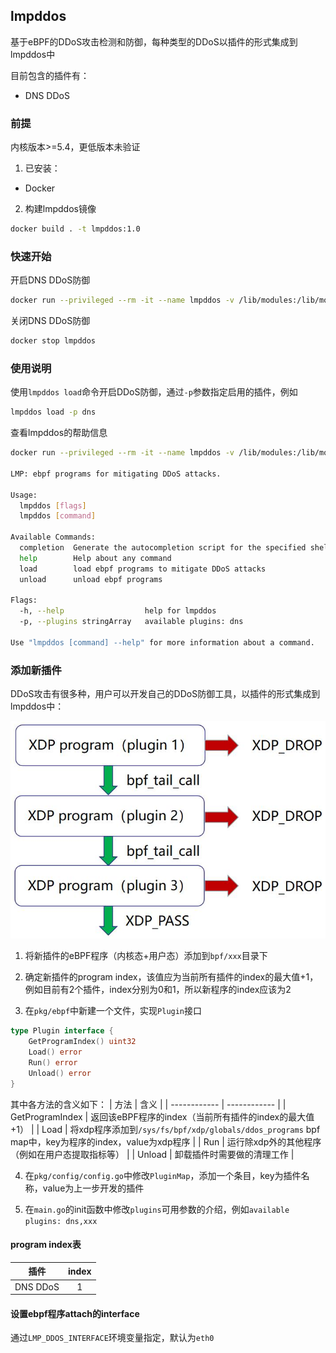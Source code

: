 ## lmpddos
基于eBPF的DDoS攻击检测和防御，每种类型的DDoS以插件的形式集成到lmpddos中

目前包含的插件有：
- DNS DDoS

### 前提
内核版本>=5.4，更低版本未验证

1. 已安装：
- Docker

2. 构建lmpddos镜像
```bash
docker build . -t lmpddos:1.0
```

### 快速开始
开启DNS DDoS防御
```bash
docker run --privileged --rm -it --name lmpddos -v /lib/modules:/lib/modules -v /usr/src:/usr/src -v /sys/kernel/debug:/sys/kernel/debug:rw -v /sys/fs/bpf:/sys/fs/bpf lmpddos:1.0 ./lmpddos -p dns load
```

关闭DNS DDoS防御
```bash
docker stop lmpddos
```

### 使用说明
使用`lmpddos load`命令开启DDoS防御，通过`-p`参数指定启用的插件，例如 
```bash
lmpddos load -p dns
```
查看lmpddos的帮助信息
```bash
docker run --privileged --rm -it --name lmpddos -v /lib/modules:/lib/modules -v /usr/src:/usr/src -v /sys/kernel/debug:/sys/kernel/debug:rw -v /sys/fs/bpf:/sys/fs/bpf lmpddos:1.0 ./lmpddos -h

LMP: ebpf programs for mitigating DDoS attacks.

Usage:
  lmpddos [flags]
  lmpddos [command]

Available Commands:
  completion  Generate the autocompletion script for the specified shell
  help        Help about any command
  load        load ebpf programs to mitigate DDoS attacks
  unload      unload ebpf programs

Flags:
  -h, --help                  help for lmpddos
  -p, --plugins stringArray   available plugins: dns

Use "lmpddos [command] --help" for more information about a command.
```

### 添加新插件
DDoS攻击有很多种，用户可以开发自己的DDoS防御工具，以插件的形式集成到lmpddos中：

![](./bpf/dns-ddos/docs/images/ddos-plugin.jpg)

1. 将新插件的eBPF程序（内核态+用户态）添加到`bpf/xxx`目录下

2. 确定新插件的program index，该值应为当前所有插件的index的最大值+1，例如目前有2个插件，index分别为0和1，所以新程序的index应该为2

3. 在`pkg/ebpf`中新建一个文件，实现`Plugin`接口
```go
type Plugin interface {
	GetProgramIndex() uint32
	Load() error
	Run() error
	Unload() error
}
```
其中各方法的含义如下：
| 方法  |  含义 |
| ------------ | ------------ |
| GetProgramIndex  | 返回该eBPF程序的index（当前所有插件的index的最大值+1）  |
|  Load |  将xdp程序添加到`/sys/fs/bpf/xdp/globals/ddos_programs` bpf map中，key为程序的index，value为xdp程序 |
| Run  |  运行除xdp外的其他程序（例如在用户态提取指标等） |
| Unload  | 卸载插件时需要做的清理工作 |

4. 在`pkg/config/config.go`中修改`PluginMap`，添加一个条目，key为插件名称，value为上一步开发的插件

5. 在`main.go`的init函数中修改`plugins`可用参数的介绍，例如`available plugins: dns,xxx`


#### program index表
| 插件  |  index |
| :------------: | :------------: |
| DNS DDoS  |  1 |

#### 设置ebpf程序attach的interface
通过`LMP_DDOS_INTERFACE`环境变量指定，默认为`eth0`
